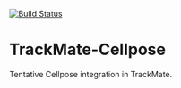 [![Build Status](https://github.com/trackmate-sc/TrackMate-Cellpose/actions/workflows/build.yml/badge.svg)](https://github.com/trackmate-sc/TrackMate-Cellpose/actions/workflows/build.yml)

# TrackMate-Cellpose

Tentative Cellpose integration in TrackMate.
